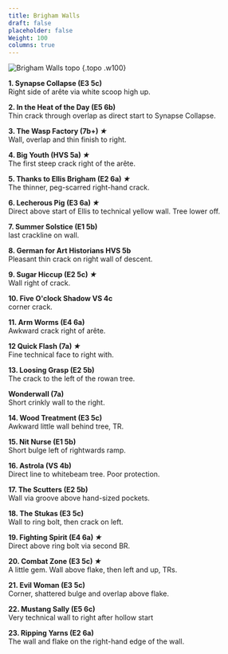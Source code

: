 ```yaml
---
title: Brigham Walls
draft: false
placeholder: false
Weight: 100
columns: true
---
```


![Brigham Walls topo](/img/north-wales/border-region/clwyd-limestone/Brigham-copy.jpg)
{.topo .w100}

**1. Synapse Collapse (E3 5c)**  
Right side of arête via white scoop high up.

**2. In the Heat of the Day (E5 6b)**  
Thin crack through overlap as direct start to Synapse Collapse.

**3. The Wasp Factory (7b+) *★***  
Wall, overlap and thin finish to right.

**4. Big Youth (HVS 5a) *★***  
The first steep crack right of the arête.

**5. Thanks to Ellis Brigham (E2 6a) *★***  
The thinner, peg-scarred right-hand crack.

**6. Lecherous Pig (E3 6a) *★***  
Direct above start of Ellis to technical yellow wall. Tree lower off.

**7. Summer Solstice (E1 5b)**  
last crackline on wall.

**8. German for Art Historians HVS 5b**  
Pleasant thin crack on right wall of descent.

**9. Sugar Hiccup (E2 5c) *★***  
Wall right of crack.

**10. Five O'clock Shadow VS 4c**  
corner crack.

**11. Arm Worms (E4 6a)**  
Awkward crack right of arête.

**12 Quick Flash (7a) *★***  
Fine technical face to right with.

**13. Loosing Grasp (E2 5b)**  
The crack to the left of the rowan tree.

**Wonderwall (7a)**  
Short crinkly wall to the right.

**14. Wood Treatment (E3 5c)**  
Awkward little wall behind tree, TR.

**15. Nit Nurse (E1 5b)**  
Short bulge left of rightwards ramp.

**16. Astrola (VS 4b)**  
Direct line to whitebeam tree. Poor protection.

**17. The Scutters (E2 5b)**  
Wall via groove above hand-sized pockets.

**18. The Stukas (E3 5c)**  
Wall to ring bolt, then crack on left.

**19. Fighting Spirit (E4 6a) *★***  
Direct above ring bolt via second BR.

**20. Combat Zone (E3 5c) *★***  
A little gem. Wall above flake, then left and up, TRs.

**21. Evil Woman (E3 5c)**  
Corner, shattered bulge and overlap above flake.

**22. Mustang Sally (E5 6c)**  
Very technical wall to right after hollow start

**23. Ripping Yarns (E2 6a)**  
The wall and flake on the right-hand edge of the wall.